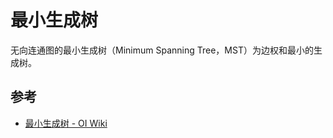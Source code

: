 # 最小生成树

无向连通图的最小生成树（Minimum Spanning Tree，MST）为边权和最小的生成树。

## 参考

- [最小生成树 - OI Wiki](https://oi-wiki.org/graph/mst/)
